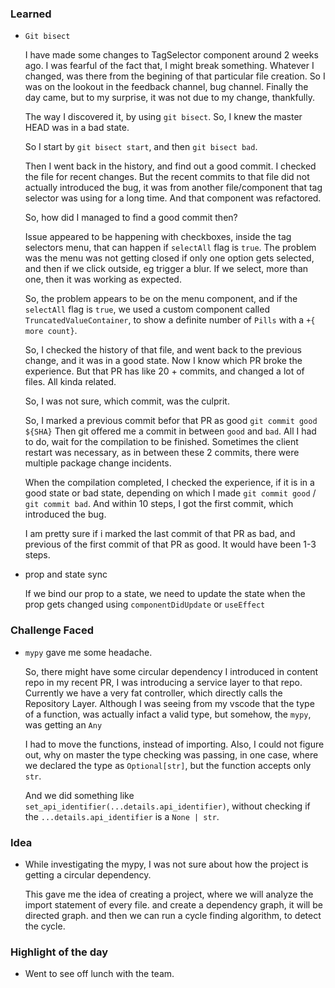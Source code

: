### Learned
- `Git bisect`
    
    I have made some changes to TagSelector component around 2 weeks ago. I was fearful of the fact that, I might break something.
    Whatever I changed, was there from the begining of that particular file creation. So I was on the lookout in the feedback channel,
    bug channel. Finally the day came, but to my surprise, it was not due to my change, thankfully.

    The way I discovered it, by using `git bisect`. So, I knew the master HEAD was in a bad state.

    So I start by `git bisect start`, and then `git bisect bad`.

    Then I went back in the history, and find out a good commit. I checked the file for recent changes. But the recent commits to that
    file did not actually introduced the bug, it was from another file/component that tag selector was using for a long time. And that
    component was refactored.

    So, how did I managed to find a good commit then? 

    Issue appeared to be happening with checkboxes, inside the tag selectors menu, that can happen if `selectAll` flag is `true`.
    The problem was the menu was not getting closed if only one option gets selected, and then if we click outside, eg trigger a blur. 
    If we select, more than one, then it was working as expected.

    So, the problem appears to be on the menu component, and if the `selectAll` flag is `true`, we used a custom component called
    `TruncatedValueContainer`, to show a definite number of `Pills` with a `+{ more count}`.

    So, I checked the history of that file, and went back to the previous change, and it was in a good state.
    Now I know which PR broke the experience. But that PR has like 20 + commits, and changed a lot of files. All kinda related.

    So, I was not sure, which commit, was the culprit.

    So, I marked a previous commit befor that PR as good `git commit good ${SHA}`
    Then git offered me a commit in between `good` and `bad`. All I had to do, wait for the compilation to be finished. 
    Sometimes the client restart was necessary, as in between these 2 commits, there were multiple package change incidents.

    When the compilation completed, I checked the experience, if it is in a good state or bad state, depending on which 
    I made `git commit good` / `git commit bad`. And within 10 steps, I got the first commit, which introduced the bug.

    I am pretty sure if i marked the last commit of that PR as bad, and previous of the first commit of that PR as good. It would have been 1-3 steps.


- prop and state sync

    If we bind our prop to a state, 
    we need to update the state when the prop gets changed
    using `componentDidUpdate` or `useEffect`

### Challenge Faced
- `mypy` gave me some headache. 
    
    So, there might have some circular dependency I introduced in content repo in my recent PR, I was introducing a service layer to that repo. Currently we have a very fat controller, which directly calls the Repository Layer. 
    Although I was seeing from my vscode that the type of a function, was actually infact a valid
    type, but somehow, the `mypy`, was getting an `Any`

    I had to move the functions, instead of importing.
    Also, I could not figure out, why on master the type checking was passing, in one case, 
    where we declared the type as `Optional[str]`, but the function accepts only `str`.

    And we did something like `set_api_identifier(...details.api_identifier)`, without checking
    if the `...details.api_identifier` is a `None | str`.

### Idea
- While investigating the mypy, I was not sure about how the project is getting a circular dependency.
    
    This gave me the idea of creating a project, where we will analyze the import statement of every file.
    and create a dependency graph, it will be directed graph. and then we can run a cycle finding algorithm, to detect the cycle.

### Highlight of the day
- Went to see off lunch with the team.
